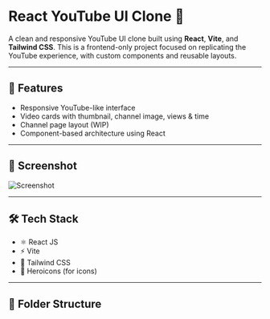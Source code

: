 # React YouTube UI Clone 🎥

A clean and responsive YouTube UI clone built using **React**, **Vite**, and **Tailwind CSS**. This is a frontend-only project focused on replicating the YouTube experience, with custom components and reusable layouts.

---

## 🚀 Features

- Responsive YouTube-like interface
- Video cards with thumbnail, channel image, views & time
- Channel page layout (WIP)
- Component-based architecture using React

---

## 📸 Screenshot

![Screenshot](./public/Screenshot.png)

---

## 🛠️ Tech Stack

- ⚛️ React JS
- ⚡ Vite
- 💨 Tailwind CSS
- 🎨 Heroicons (for icons)

---

## 📁 Folder Structure

